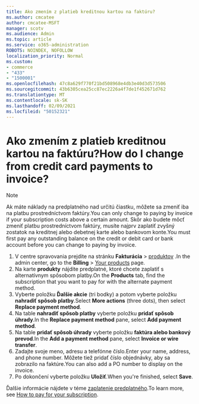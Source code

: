 ```yaml
---
title: Ako zmením z platieb kreditnou kartou na faktúru?
ms.author: cmcatee
author: cmcatee-MSFT
manager: scotv
ms.audience: Admin
ms.topic: article
ms.service: o365-administration
ROBOTS: NOINDEX, NOFOLLOW
localization_priority: Normal
ms.custom:
- commerce
- "433"
- "1500001"
ms.openlocfilehash: 47c8a629f770f21bd508968e4db3e40d3d573506
ms.sourcegitcommit: 43b6305cea25cc87ec2226a4f7de1f452671d762
ms.translationtype: MT
ms.contentlocale: sk-SK
ms.lasthandoff: 02/09/2021
ms.locfileid: "50152321"
---
```

# <a name="how-do-i-change-from-credit-card-payments-to-invoice"></a><span data-ttu-id="18ec6-102">Ako zmením z platieb kreditnou kartou na faktúru?</span><span class="sxs-lookup"><span data-stu-id="18ec6-102">How do I change from credit card payments to invoice?</span></span>

> [!NOTE]
> <span data-ttu-id="18ec6-103">Ak máte náklady na predplatného nad určitú čiastku, môžete sa zmeniť iba na platbu prostredníctvom faktúry.</span><span class="sxs-lookup"><span data-stu-id="18ec6-103">You can only change to paying by invoice if your subscription costs above a certain amount.</span></span> <span data-ttu-id="18ec6-104">Skôr ako budete môcť zmeniť platbu prostredníctvom faktúry, musíte najprv zaplatiť zvyšný zostatok na kreditnej alebo debetnej karte alebo bankovom konte.</span><span class="sxs-lookup"><span data-stu-id="18ec6-104">You must first pay any outstanding balance on the credit or debit card or bank account before you can change to paying by invoice.</span></span>

1. <span data-ttu-id="18ec6-105">V centre spravovania prejdite na stránku **Fakturácia**  >  [produktov](https://go.microsoft.com/fwlink/p/?linkid=842054) .</span><span class="sxs-lookup"><span data-stu-id="18ec6-105">In the admin center, go to the **Billing** > [Your products](https://go.microsoft.com/fwlink/p/?linkid=842054) page.</span></span>
2. <span data-ttu-id="18ec6-106">Na karte **produkty** nájdite predplatné, ktoré chcete zaplatiť s alternatívnym spôsobom platby.</span><span class="sxs-lookup"><span data-stu-id="18ec6-106">On the **Products** tab, find the subscription that you want to pay for with the alternate payment method.</span></span>
3. <span data-ttu-id="18ec6-107">Vyberte položku **Ďalšie akcie** (tri bodky) a potom vyberte položku **nahradiť spôsob platby**.</span><span class="sxs-lookup"><span data-stu-id="18ec6-107">Select **More actions** (three dots), then select **Replace payment method**.</span></span>
4. <span data-ttu-id="18ec6-108">Na table **nahradiť spôsob platby** vyberte položku **pridať spôsob úhrady**.</span><span class="sxs-lookup"><span data-stu-id="18ec6-108">In the **Replace payment method** pane, select **Add payment method**.</span></span>
5. <span data-ttu-id="18ec6-109">Na table **pridať spôsob úhrady** vyberte položku **faktúra alebo bankový prevod**.</span><span class="sxs-lookup"><span data-stu-id="18ec6-109">In the **Add a payment method** pane, select **Invoice or wire transfer**.</span></span>
6. <span data-ttu-id="18ec6-110">Zadajte svoje meno, adresu a telefónne číslo.</span><span class="sxs-lookup"><span data-stu-id="18ec6-110">Enter your name, address, and phone number.</span></span> <span data-ttu-id="18ec6-111">Môžete tiež pridať číslo objednávky, aby sa zobrazilo na faktúre.</span><span class="sxs-lookup"><span data-stu-id="18ec6-111">You can also add a PO number to display on the invoice.</span></span>
7. <span data-ttu-id="18ec6-112">Po dokončení vyberte položku **Uložiť**.</span><span class="sxs-lookup"><span data-stu-id="18ec6-112">When you're finished, select **Save**.</span></span>

<span data-ttu-id="18ec6-113">Ďalšie informácie nájdete v téme [zaplatenie predplatného](https://docs.microsoft.com/microsoft-365/commerce/billing-and-payments/pay-for-your-subscription).</span><span class="sxs-lookup"><span data-stu-id="18ec6-113">To learn more, see [How to pay for your subscription](https://docs.microsoft.com/microsoft-365/commerce/billing-and-payments/pay-for-your-subscription).</span></span>